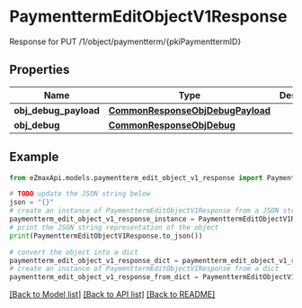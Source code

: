 # PaymenttermEditObjectV1Response

Response for PUT /1/object/paymentterm/{pkiPaymenttermID}

## Properties

Name | Type | Description | Notes
------------ | ------------- | ------------- | -------------
**obj_debug_payload** | [**CommonResponseObjDebugPayload**](CommonResponseObjDebugPayload.md) |  | 
**obj_debug** | [**CommonResponseObjDebug**](CommonResponseObjDebug.md) |  | [optional] 

## Example

```python
from eZmaxApi.models.paymentterm_edit_object_v1_response import PaymenttermEditObjectV1Response

# TODO update the JSON string below
json = "{}"
# create an instance of PaymenttermEditObjectV1Response from a JSON string
paymentterm_edit_object_v1_response_instance = PaymenttermEditObjectV1Response.from_json(json)
# print the JSON string representation of the object
print(PaymenttermEditObjectV1Response.to_json())

# convert the object into a dict
paymentterm_edit_object_v1_response_dict = paymentterm_edit_object_v1_response_instance.to_dict()
# create an instance of PaymenttermEditObjectV1Response from a dict
paymentterm_edit_object_v1_response_from_dict = PaymenttermEditObjectV1Response.from_dict(paymentterm_edit_object_v1_response_dict)
```
[[Back to Model list]](../README.md#documentation-for-models) [[Back to API list]](../README.md#documentation-for-api-endpoints) [[Back to README]](../README.md)



